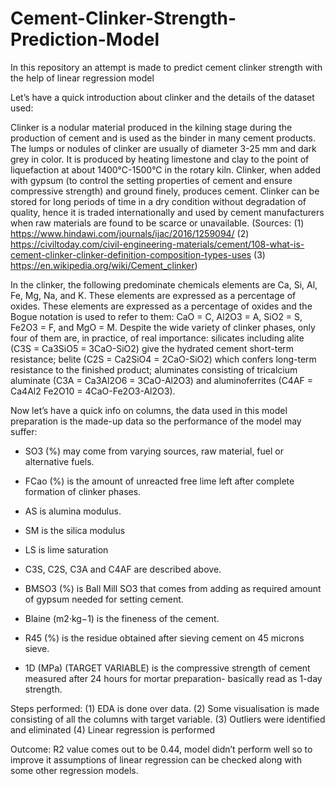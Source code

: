 # Cement-Clinker-Strength-Prediction-Model
In this repository an attempt is made to predict cement clinker strength with the help of linear regression model  

Let’s have a quick introduction about clinker and the details of the dataset used:

Clinker is a nodular material produced in the kilning stage during the production of cement and is used as the binder in many cement products. The lumps or nodules of clinker are usually of diameter 3-25 mm and dark grey in color. It is produced by heating limestone and clay to the point of liquefaction at about 1400°C-1500°C in the rotary kiln. Clinker, when added with gypsum (to control the setting properties of cement and ensure compressive strength) and ground finely, produces cement. Clinker can be stored for long periods of time in a dry condition without degradation of quality, hence it is traded internationally and used by cement manufacturers when raw materials are found to be scarce or unavailable. 
(Sources: (1) https://www.hindawi.com/journals/ijac/2016/1259094/
          (2) https://civiltoday.com/civil-engineering-materials/cement/108-what-is-cement-clinker-clinker-definition-composition-types-uses 
          (3) https://en.wikipedia.org/wiki/Cement_clinker)

In the clinker, the following predominate chemicals elements are Ca, Si, Al, Fe, Mg, Na, and K. These elements are expressed as a percentage of oxides. These elements are expressed as a percentage of oxides and the Bogue notation is used to refer to them: CaO = C, Al2O3 = A, SiO2 = S, Fe2O3 = F, and MgO = M. Despite the wide variety of clinker phases, only four of them are, in practice, of real importance: silicates including alite (C3S = Ca3SiO5 = 3CaO-SiO2) give the hydrated cement short-term resistance; belite (C2S = Ca2SiO4 = 2CaO-SiO2) which confers long-term resistance to the finished product; aluminates consisting of tricalcium aluminate (C3A = Ca3Al2O6 = 3CaO-Al2O3) and aluminoferrites (C4AF = Ca4Al2 Fe2O10 = 4CaO-Fe2O3-Al2O3).

Now let’s have a quick info on columns, the data used in this model preparation is the made-up data so the performance of the model may suffer:

- SO3 (%) may come from varying sources, raw material, fuel or alternative fuels.

- FCao (%) is the amount of unreacted free lime left after complete formation of clinker phases.

- AS is alumina modulus.

- SM is the silica modulus

- LS is lime saturation

- C3S, C2S, C3A and C4AF are described above.

- BMSO3 (%) is Ball Mill SO3 that comes from adding as required amount of gypsum needed for setting cement.

- Blaine (m2·kg−1) is the fineness of the cement. 

- R45 (%) is the residue obtained after sieving cement on 45 microns sieve.

- 1D (MPa) (TARGET VARIABLE) is the compressive strength of cement measured after 24 hours for mortar preparation- basically read as 1-day strength. 

Steps performed:
(1)	EDA is done over data.
(2)	Some visualisation is made consisting of all the columns with target variable.
(3)	Outliers were identified and eliminated
(4)	Linear regression is performed 

Outcome:
	R2 value comes out to be 0.44, model didn’t perform well so to improve it assumptions of linear regression can be checked along with some other regression models. 

